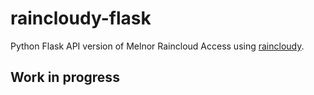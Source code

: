 # raincloudy-flask
Python Flask API version of Melnor Raincloud Access using [raincloudy](https://github.com/vanstinator/raincloudy). 

## Work in progress 
